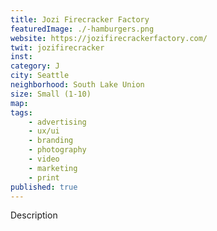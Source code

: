 ```yaml
---
title: Jozi Firecracker Factory
featuredImage: ./-hamburgers.png
website: https://jozifirecrackerfactory.com/
twit: jozifirecracker
inst: 
category: J
city: Seattle
neighborhood: South Lake Union
size: Small (1-10)
map: 
tags:
    - advertising
    - ux/ui
    - branding
    - photography
    - video
    - marketing
    - print
published: true
---
```


Description
